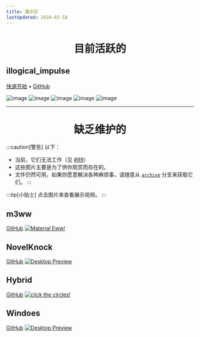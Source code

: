 ```yaml
---
title: 展示区
lastUpdated: 2024-02-18
---
```


<div align="center">
    <h1>目前活跃的</h1>
</div>

## illogical_impulse
[快速开始](../../i-i/01setup)    •    [GitHub](https://github.com/end-4/dots-hyprland)

![image](https://repository-images.githubusercontent.com/583820372/55988d08-a8db-421a-8761-f6e98ea89ce3)
![image](/screenshots/i-i.2.png)
![image](/screenshots/i-i.3.png)
![image](/screenshots/i-i.4.png)
![image](/screenshots/i-i.5.png)

---

<div align="center">
    <h1>缺乏维护的</h1>
</div>

:::caution[警告]
以下：
- 当前，它们无法工作（见 [#99](https://github.com/end-4/dots-hyprland/issues/99)）
- 这些图片主要是为了供你观赏而存在的。
- 文件仍然可用，如果你愿意解决各种麻烦事，请随意从 [`archive`](https://github.com/end-4/dots-hyprland/tree/archive) 分支来获取它们。
:::

:::tip[小贴士]
点击图片来查看展示视频。
:::

## m3ww
[GitHub](https://github.com/end-4/dots-hyprland/tree/archive)
<a href="https://streamable.com/85ch8x">
 <img src="/screenshots/m3ww.1.png" alt="Material Eww!">
</a>

## NovelKnock
[GitHub](https://github.com/end-4/dots-hyprland/tree/archive)
<a href="https://streamable.com/7vo61k">
 <img src="/screenshots/n-k.1.png" alt="Desktop Preview">
</a>

## Hybrid
[GitHub](https://github.com/end-4/dots-hyprland/tree/archive)
<a href="https://streamable.com/4oogot">
 <img src="/screenshots/hybrid.1.png" alt="click the circles!">
</a>

## Windoes
[GitHub](https://github.com/end-4/dots-hyprland/tree/archive)
<a href="https://streamable.com/5qx614">
 <img src="/screenshots/windoes.1.png" alt="Desktop Preview">
</a>
